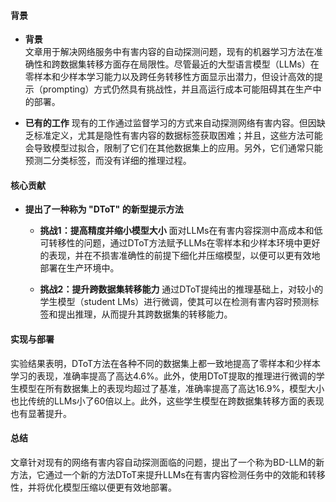 #### 背景
- **背景**       
    文章用于解决网络服务中有害内容的自动探测问题，现有的机器学习方法在准确性和跨数据集转移方面存在局限性。尽管最近的大型语言模型（LLMs）在零样本和少样本学习能力以及跨任务转移性方面显示出潜力，但设计高效的提示（prompting）方式仍然具有挑战性，并且高运行成本可能阻碍其在生产中的部署。

- **已有的工作**
    现有的工作通过监督学习的方式来自动探测网络有害内容。但因缺乏标准定义，尤其是隐性有害内容的数据标签获取困难；并且，这些方法可能会导致模型过拟合，限制了它们在其他数据集上的应用。另外，它们通常只能预测二分类标签，而没有详细的推理过程。

#### 核心贡献
- **提出了一种称为 "DToT" 的新型提示方法**
    - **挑战1：提高精度并缩小模型大小**
        面对LLMs在有害内容探测中高成本和低可转移性的问题，通过DToT方法赋予LLMs在零样本和少样本环境中更好的表现，并在不损害准确性的前提下细化并压缩模型，以便可以更有效地部署在生产环境中。

    - **挑战2：提升跨数据集转移能力**
        通过DToT提纯出的推理基础上，对较小的学生模型（student LMs）进行微调，使其可以在检测有害内容时预测标签和提出推理，从而提升其跨数据集的转移能力。

#### 实现与部署
实验结果表明，DToT方法在各种不同的数据集上都一致地提高了零样本和少样本学习的表现，准确率提高了高达4.6%。此外，使用DToT提取的推理进行微调的学生模型在所有数据集上的表现均超过了基准，准确率提高了高达16.9%，模型大小也比传统的LLMs小了60倍以上。此外，这些学生模型在跨数据集转移方面的表现也有显著提升。

#### 总结
文章针对现有的网络有害内容自动探测面临的问题，提出了一个称为BD-LLM的新方法，它通过一个新的方法DToT来提升LLMs在有害内容检测任务中的效能和转移性，并将优化模型压缩以便更有效地部署。